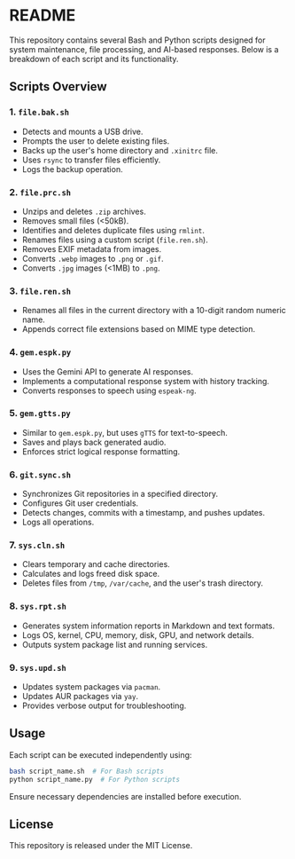 # README

This repository contains several Bash and Python scripts designed for system maintenance, file processing, and AI-based responses. Below is a breakdown of each script and its functionality.

## Scripts Overview

### 1. `file.bak.sh`
- Detects and mounts a USB drive.
- Prompts the user to delete existing files.
- Backs up the user's home directory and `.xinitrc` file.
- Uses `rsync` to transfer files efficiently.
- Logs the backup operation.

### 2. `file.prc.sh`
- Unzips and deletes `.zip` archives.
- Removes small files (<50kB).
- Identifies and deletes duplicate files using `rmlint`.
- Renames files using a custom script (`file.ren.sh`).
- Removes EXIF metadata from images.
- Converts `.webp` images to `.png` or `.gif`.
- Converts `.jpg` images (<1MB) to `.png`.

### 3. `file.ren.sh`
- Renames all files in the current directory with a 10-digit random numeric name.
- Appends correct file extensions based on MIME type detection.

### 4. `gem.espk.py`
- Uses the Gemini API to generate AI responses.
- Implements a computational response system with history tracking.
- Converts responses to speech using `espeak-ng`.

### 5. `gem.gtts.py`
- Similar to `gem.espk.py`, but uses `gTTS` for text-to-speech.
- Saves and plays back generated audio.
- Enforces strict logical response formatting.

### 6. `git.sync.sh`
- Synchronizes Git repositories in a specified directory.
- Configures Git user credentials.
- Detects changes, commits with a timestamp, and pushes updates.
- Logs all operations.

### 7. `sys.cln.sh`
- Clears temporary and cache directories.
- Calculates and logs freed disk space.
- Deletes files from `/tmp`, `/var/cache`, and the user's trash directory.

### 8. `sys.rpt.sh`
- Generates system information reports in Markdown and text formats.
- Logs OS, kernel, CPU, memory, disk, GPU, and network details.
- Outputs system package list and running services.

### 9. `sys.upd.sh`
- Updates system packages via `pacman`.
- Updates AUR packages via `yay`.
- Provides verbose output for troubleshooting.

## Usage
Each script can be executed independently using:
```bash
bash script_name.sh  # For Bash scripts
python script_name.py  # For Python scripts
```
Ensure necessary dependencies are installed before execution.

## License
This repository is released under the MIT License.
